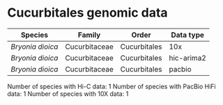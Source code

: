 # Cucurbitales genomic data

| Species | Family | Order | Data type |
| -- | --- | --- | --- |
| *Bryonia dioica* | Cucurbitaceae | Cucurbitales | 10x |
| *Bryonia dioica* | Cucurbitaceae | Cucurbitales | hic-arima2 |
| *Bryonia dioica* | Cucurbitaceae | Cucurbitales | pacbio |

Number of species with Hi-C data: 1
Number of species with PacBio HiFi data: 1
Number of species with 10X data: 1
